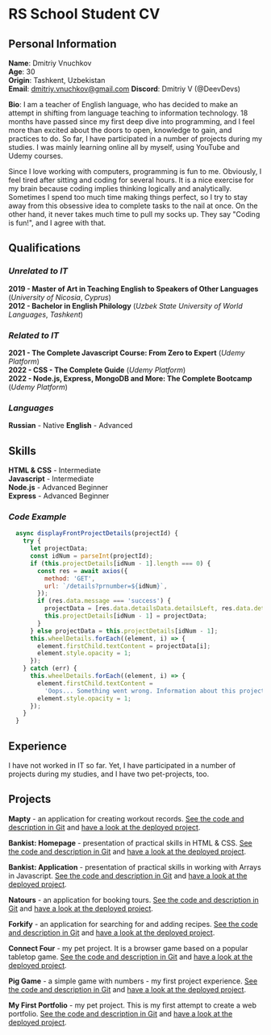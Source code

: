 # RS School Student CV

## Personal Information

**Name**: Dmitriy Vnuchkov  
**Age**: 30  
**Origin**: Tashkent, Uzbekistan  
**Email**: dmitriy.vnuchkov@gmail.com
**Discord**: Dmitriy V (@DeevDevs)

**Bio**: I am a teacher of English language, who has decided to make an attempt in shifting from language teaching to information technology. 18 months have passed since my first deep dive into programming, and I feel more than excited about the doors to open, knowledge to gain, and practices to do. So far, I have participated in a number of projects during my studies. I was mainly learning online all by myself, using YouTube and Udemy courses.

Since I love working with computers, programming is fun to me. Obviously, I feel tired after sitting and coding for several hours. It is a nice exercise for my brain because coding implies thinking logically and analytically. Sometimes I spend too much time making things perfect, so I try to stay away from this obsessive idea to complete tasks to the nail at once. On the other hand, it never takes much time to pull my socks up. They say "Coding is fun!", and I agree with that.

## Qualifications

### _Unrelated to IT_

**2019 - Master of Art in Teaching English to Speakers of Other Languages** (_University of Nicosia_, _Cyprus_)  
**2012 - Bachelor in English Philology** (_Uzbek State University of World Languages_, _Tashkent_)

### _Related to IT_

**2021 - The Complete Javascript Course: From Zero to Expert** (_Udemy Platform_)  
**2022 - CSS - The Complete Guide** (_Udemy Platform_)  
**2022 - Node.js, Express, MongoDB and More: The Complete Bootcamp** (_Udemy Platform_)

### _Languages_

**Russian** - Native
**English** - Advanced

## Skills

**HTML & CSS** - Intermediate  
**Javascript** - Intermediate  
**Node.js** - Advanced Beginner  
**Express** - Advanced Beginner

### _Code Example_

```javascript
  async displayFrontProjectDetails(projectId) {
    try {
      let projectData;
      const idNum = parseInt(projectId);
      if (this.projectDetails[idNum - 1].length === 0) {
        const res = await axios({
          method: 'GET',
          url: `/details?prnumber=${idNum}`,
        });
        if (res.data.message === 'success') {
          projectData = [res.data.detailsData.detailsLeft, res.data.detailsData.detailsRight];
          this.projectDetails[idNum - 1] = projectData;
        }
      } else projectData = this.projectDetails[idNum - 1];
      this.wheelDetails.forEach((element, i) => {
        element.firstChild.textContent = projectData[i];
        element.style.opacity = 1;
      });
    } catch (err) {
      this.wheelDetails.forEach((element, i) => {
        element.firstChild.textContent =
          'Oops... Something went wrong. Information about this project is not accessible at the moment. Please, try again later.';
        element.style.opacity = 1;
      });
    }
  }
```

## Experience

I have not worked in IT so far. Yet, I have participated in a number of projects during my studies, and I have two pet-projects, too.

## Projects

**Mapty** - an application for creating workout records. [See the code and description in Git](https://github.com/DeevDevs/dd-mapty-app) and [have a look at the deployed project](https://deevdevs-mapty-app.netlify.app/).

**Bankist: Homepage** - presentation of practical skills in HTML & CSS. [See the code and description in Git](https://github.com/DeevDevs/dd-bankist-homepage) and [have a look at the deployed project](https://deevdevs-bankist-homepage.netlify.app/).

**Bankist: Application** - presentation of practical skills in working with Arrays in Javascript. [See the code and description in Git](https://github.com/DeevDevs/dd-bankist-app) and [have a look at the deployed project](https://deevdevs-bankist-app.netlify.app/).

**Natours** - an application for booking tours. [See the code and description in Git](https://github.com/DeevDevs/dd-natours) and [have a look at the deployed project](https://deevdevs-natours.herokuapp.com/).

**Forkify** - an application for searching for and adding recipes. [See the code and description in Git](https://github.com/DeevDevs/dd-forkify-app) and [have a look at the deployed project](https://deevdevs-forkify-app.netlify.app/).

**Connect Four** - my pet project. It is a browser game based on a popular tabletop game. [See the code and description in Git](https://github.com/DeevDevs/dd-connect-four) and [have a look at the deployed project](https://deevdevs-connect-four.netlify.app/).

**Pig Game** - a simple game with numbers - my first project experience. [See the code and description in Git](https://github.com/DeevDevs/dd-pig-game) and [have a look at the deployed project](https://deevdevs-pig-game.netlify.app/).

**My First Portfolio** - my pet project. This is my first attempt to create a web portfolio. [See the code and description in Git](https://github.com/DeevDevs/dd-my-portfolio) and [have a look at the deployed project](https://deevdevs-my-portfolio.herokuapp.com/).
